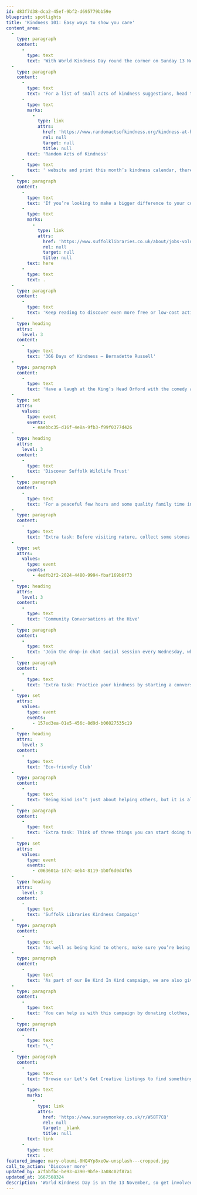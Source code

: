 ```yaml
---
id: d83f7d38-dca2-45ef-9bf2-d695779bb59e
blueprint: spotlights
title: 'Kindness 101: Easy ways to show you care'
content_area:
  -
    type: paragraph
    content:
      -
        type: text
        text: 'With World Kindness Day round the corner on Sunday 13 November, it’s a great month to practice generosity and goodwill, while still having fun at the same time! As we all know, it’s not hard to be kind but with busy lives and uncertain times ahead, it can be easy to forget what a difference a small gesture can make.'
  -
    type: paragraph
    content:
      -
        type: text
        text: 'For a list of small acts of kindness suggestions, head to the '
      -
        type: text
        marks:
          -
            type: link
            attrs:
              href: 'https://www.randomactsofkindness.org/kindness-at-home#kindness-calendar'
              rel: null
              target: null
              title: null
        text: 'Random Acts of Kindness'
      -
        type: text
        text: ' website and print this month’s kindness calendar, there’s a new kindness idea every day!'
  -
    type: paragraph
    content:
      -
        type: text
        text: 'If you’re looking to make a bigger difference to your community, this November then why not consider volunteering at Suffolk Libraries? For more information, visit the Suffolk Libraries volunteer recruitment page '
      -
        type: text
        marks:
          -
            type: link
            attrs:
              href: 'https://www.suffolklibraries.co.uk/about/jobs-volunteering/volunteer'
              rel: null
              target: null
              title: null
        text: here
      -
        type: text
        text: .
  -
    type: paragraph
    content:
      -
        type: text
        text: 'Keep reading to discover even more free or low-cost activities to show you care!'
  -
    type: heading
    attrs:
      level: 3
    content:
      -
        type: text
        text: '366 Days of Kindness – Bernadette Russell'
  -
    type: paragraph
    content:
      -
        type: text
        text: 'Have a laugh at the King’s Head Orford with the comedy about how, despite what we are told about the state of the world, there is more love than hate, more hope than fear, and more good than bad. Meet the woman who has offered random acts of kindness to total strangers for 366 days and discover more about yourself and how to stay kind!'
  -
    type: set
    attrs:
      values:
        type: event
        events:
          - eaebbc35-d16f-4e8a-9fb3-f99f0377d426
  -
    type: heading
    attrs:
      level: 3
    content:
      -
        type: text
        text: 'Discover Suffolk Wildlife Trust'
  -
    type: paragraph
    content:
      -
        type: text
        text: 'For a peaceful few hours and some quality family time in nature, you could try exploring Suffolk’s amazing creatures at Lackford Lakes. This event provides a great opportunity to walk, learn more about wildlife and appreciate the biodiversity around you. You will also be able to borrow binoculars and get a free wildlife activity sheet.'
  -
    type: paragraph
    content:
      -
        type: text
        text: 'Extra task: Before visiting nature, collect some stones and write or paint something kind on them. You can then leave the stones in commonly visited nature areas, for walkers to find. '
  -
    type: set
    attrs:
      values:
        type: event
        events:
          - 4edfb2f2-2024-4480-9994-fbaf169b6f73
  -
    type: heading
    attrs:
      level: 3
    content:
      -
        type: text
        text: 'Community Conversations at the Hive'
  -
    type: paragraph
    content:
      -
        type: text
        text: 'Join the drop-in chat social session every Wednesday, where you can meet new friends and find out what’s happening in the local area! This activity happens in a relaxed environment and there will also be tea and coffee for everyone to enjoy.'
  -
    type: paragraph
    content:
      -
        type: text
        text: 'Extra task: Practice your kindness by starting a conversation with someone who looks lonely, buying a stranger a coffee, giving someone a compliment, or simply smiling as you go about your day.'
  -
    type: set
    attrs:
      values:
        type: event
        events:
          - 157ed3ea-01e5-456c-8d9d-b06027535c19
  -
    type: heading
    attrs:
      level: 3
    content:
      -
        type: text
        text: 'Eco-friendly Club'
  -
    type: paragraph
    content:
      -
        type: text
        text: 'Being kind isn’t just about helping others, but it is also about helping planet earth! Visit the Carlton Marshes Nature Reserve to get involved in the Eco-Action Club! This session is suitable for families and children aged 5-11 and it will involve discovering various things about nature and learning how to take action to give the environment a helping hand.'
  -
    type: paragraph
    content:
      -
        type: text
        text: 'Extra task: Think of three things you can start doing to help the environment.'
  -
    type: set
    attrs:
      values:
        type: event
        events:
          - c063601a-1d7c-4eb4-8119-1b0f6d0d4f65
  -
    type: heading
    attrs:
      level: 3
    content:
      -
        type: text
        text: 'Suffolk Libraries Kindness Campaign'
  -
    type: paragraph
    content:
      -
        type: text
        text: 'As well as being kind to others, make sure you’re being kind to yourself this winter. Come and visit our libraries for a warm welcome. Whether you just want to cosy up with a book or join in with one of the many activities going on across our spaces, there’s something for everyone.'
  -
    type: paragraph
    content:
      -
        type: text
        text: 'As part of our Be Kind In Kind campaign, we are also giving out free hot drinks, running clothes swaps, and offering tutorials in knitting and clothes mending in selected libraries throughout the winter months.'
  -
    type: paragraph
    content:
      -
        type: text
        text: 'You can help us with this campaign by donating clothes, knitting warm items, or your time as a volunteer or speak to your local library to find out more about how you can help. '
  -
    type: paragraph
    content:
      -
        type: text
        text: "\_"
  -
    type: paragraph
    content:
      -
        type: text
        text: "Browse our Let's Get Creative listings to find something to suit you during November and if you know of any event or activity that you would like to see listed here, fill out the details via this\_"
      -
        type: text
        marks:
          -
            type: link
            attrs:
              href: 'https://www.surveymonkey.co.uk/r/W58T7CQ'
              rel: null
              target: _blank
              title: null
        text: link
      -
        type: text
        text: .
featured_image: mary-oloumi-0HQ4Yp8xeOw-unsplash---cropped.jpg
call_to_action: 'Discover more'
updated_by: a7fabfbc-be93-4390-9bfe-3a08c02f87a1
updated_at: 1667568324
description: 'World Kindness Day is on the 13 November, so get involved in practicing kindness this month. From spreading positivity to helping the environment, you can do many things to make a difference!'
---
```

